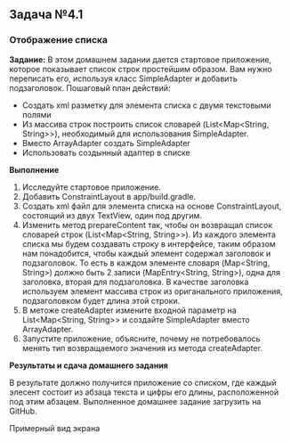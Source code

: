 ## Задача №4.1
### Отображение списка

**Задание:**
В этом домашнем задании дается стартовое приложение, которое показывает список строк простейшим образом. Вам нужно переписать его, используя класс SimpleAdapter и добавить подзаголовок.
Пошаговый план действий:
* Создать xml разметку для элемента списка с двумя текстовыми полями
* Из массива строк построить список словарей (List<Map<String, String>>), необходимый для использования SimpleAdapter.
* Вместо ArrayAdapter создать SimpleAdapter
* Использовать создынный адаптер в списке

**Выполнение**

1. Исследуйте стартовое приложение.
2. Добавить ConstraintLayout в app/build.gradle.
3. Создать xml файл для элемента списка на основе ConstraintLayout, состоящий из двух TextView, один под другим.
4. Изменить метод prepareContent так, чтобы он возвращал список словарей строк (List<Map<String, String>>).
Из каждого элемента списка мы будем создавать строку в интерфейсе, таким образом нам понадобится, чтобы каждый элемент содержал заголовок и подзаголовок.
То есть в каждом элементе словаря (Map<String, String>) должно быть 2 записи (MapEntry<String, String>), одна для заголовка, вторая для подзаголовка.
В качестве заголовка используем элемент массива строк из ориганального приложения, подзаголовком будет длина этой строки.
5. В метоже createAdapter измените входной параметр на List<Map<String, String>> и создайте SimpleAdapter вместо ArrayAdapter.
6. Запустите приложение, объясните, почему не потребовалось менять тип возвращаемого значения из метода createAdapter.

**Результаты и сдача домашнего задания**

В результате должно получится приложение со списком, где каждый элесент состоит из абзаца текста и цифры его длины, расположенной под этим абзацем.
Выполненное домашнее задание загрузить на GitHub.

Примерный вид экрана
